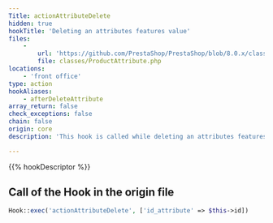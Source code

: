 ```yaml
---
Title: actionAttributeDelete
hidden: true
hookTitle: 'Deleting an attributes features value'
files:
    -
        url: 'https://github.com/PrestaShop/PrestaShop/blob/8.0.x/classes/ProductAttribute.php'
        file: classes/ProductAttribute.php
locations:
    - 'front office'
type: action
hookAliases:
    - afterDeleteAttribute
array_return: false
check_exceptions: false
chain: false
origin: core
description: 'This hook is called while deleting an attributes features value'

---
```


{{% hookDescriptor %}}

## Call of the Hook in the origin file

```php
Hook::exec('actionAttributeDelete', ['id_attribute' => $this->id])
```
